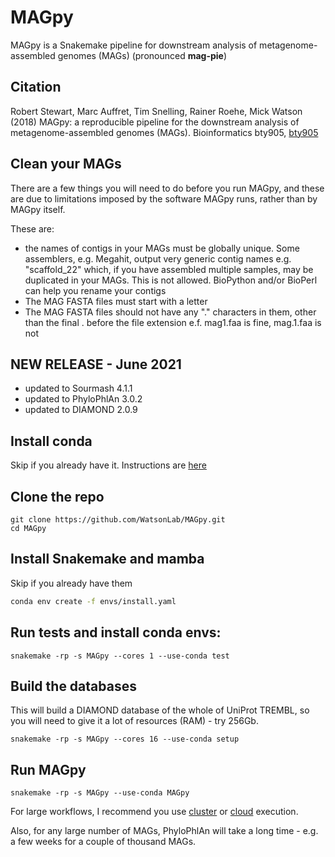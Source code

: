 # MAGpy
MAGpy is a Snakemake pipeline for downstream analysis of metagenome-assembled genomes (MAGs) (pronounced **mag-pie**)

## Citation

Robert Stewart, Marc Auffret, Tim Snelling, Rainer Roehe, Mick Watson (2018) MAGpy: a reproducible pipeline for the downstream analysis of metagenome-assembled genomes (MAGs). Bioinformatics bty905, [bty905](https://doi.org/10.1093/bioinformatics/bty905)

## Clean your MAGs

There are a few things you will need to do before you run MAGpy, and these are due to limitations imposed by the software MAGpy runs, rather than by MAGpy itself.  

These are:

* the names of contigs in your MAGs must be globally unique.  Some assemblers, e.g. Megahit, output very generic contig names e.g. "scaffold_22" which, if you have assembled multiple samples, may be duplicated in your MAGs.  This is not allowed.  BioPython and/or BioPerl can help you rename your contigs
* The MAG FASTA files must start with a letter
* The MAG FASTA files should not have any "." characters in them, other than the final . before the file extension e.f. mag1.faa is fine, mag.1.faa is not

## NEW RELEASE - June 2021

* updated to Sourmash 4.1.1
* updated to PhyloPhlAn 3.0.2
* updated to DIAMOND 2.0.9

## Install conda

Skip if you already have it. Instructions are [here](https://docs.conda.io/en/latest/miniconda.html)

## Clone the repo

```
git clone https://github.com/WatsonLab/MAGpy.git
cd MAGpy
```

## Install Snakemake and mamba

Skip if you already have them

```sh
conda env create -f envs/install.yaml 
```

## Run tests and install conda envs:

```
snakemake -rp -s MAGpy --cores 1 --use-conda test
```

## Build the databases

This will build a DIAMOND database of the whole of UniProt TREMBL, so you will need to give it a lot of resources (RAM) - try 256Gb.

```
snakemake -rp -s MAGpy --cores 16 --use-conda setup
```

## Run MAGpy

```
snakemake -rp -s MAGpy --use-conda MAGpy
```

For large workflows, I recommend you use [cluster](https://snakemake.readthedocs.io/en/stable/executing/cluster.html) or [cloud](https://snakemake.readthedocs.io/en/stable/executing/cloud.html) execution.

Also, for any large number of MAGs, PhyloPhlAn will take a long time - e.g. a few weeks for a couple of thousand MAGs.


